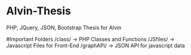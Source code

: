 # Alvin-Thesis
PHP, JQuery, JSON, Bootstrap Thesis for Alvin

#Important Folders
/class/ ->  PHP Classes and Functions
/JSfiles/ -> Javascript Files for Front-End
/graphAPi/ -> JSON API for javascript data

